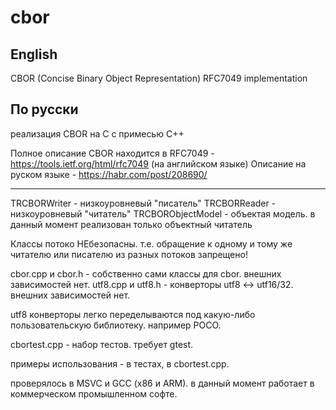 # cbor

## English

CBOR (Concise Binary Object Representation) RFC7049 implementation

## По русски

реализация CBOR на C с примесью С++

Полное описание CBOR находится в RFC7049 - https://tools.ietf.org/html/rfc7049 (на английском языке)
Описание на руском языке - https://habr.com/post/208690/

--------------------------------------------------------------------------------------------------------

TRCBORWriter - низкоуровневый "писатель"
TRCBORReader - низкоуровневый "читатель"
TRCBORObjectModel - объектая модель. в данный момент реализован только объектный читатель

Классы потоко НЕбезопасны. т.е. обращение к одному и тому же читателю или писателю из разных потоков запрещено!

cbor.cpp и cbor.h - собственно сами классы для cbor. внешних зависимостей нет.
utf8.cpp и utf8.h - конверторы utf8 <-> utf16/32. внешних зависимостей нет.

utf8 конверторы легко переделываются под какую-либо пользовательскую библиотеку. например POCO.

cbortest.cpp - набор тестов. требует gtest.

примеры использования - в тестах, в cbortest.cpp.

проверялось в MSVC и GCC (x86 и ARM). в данный момент работает в коммерческом промышленном софте.

